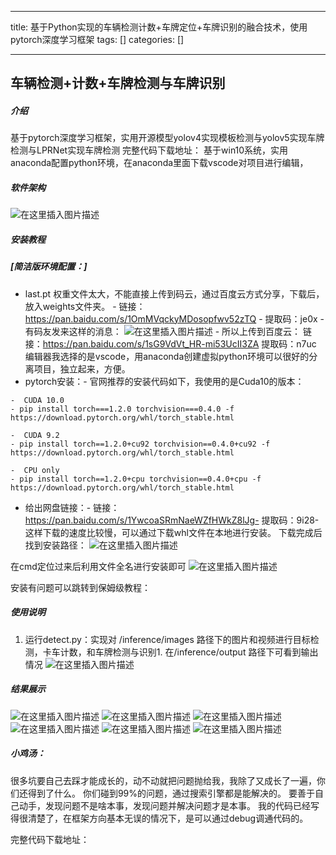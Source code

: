 
--- 
title:  基于Python实现的车辆检测计数+车牌定位+车牌识别的融合技术，使用pytorch深度学习框架 
tags: []
categories: [] 

---
## 车辆检测+计数+车牌检测与车牌识别

##### 介绍

基于pytorch深度学习框架，实用开源模型yolov4实现模板检测与yolov5实现车牌检测与LPRNet实现车牌检测 完整代码下载地址： 基于win10系统，实用anaconda配置python环境，在anaconda里面下载vscode对项目进行编辑，

##### 软件架构

<img src="https://img-blog.csdnimg.cn/594e192abcf54ba1880a884b9e8ba27c.png" alt="在这里插入图片描述">

##### 安装教程



##### [简洁版环境配置：]
-  last.pt 权重文件太大，不能直接上传到码云，通过百度云方式分享，下载后，放入weights文件夹。 -  链接：https://pan.baidu.com/s/1OmMVqckyMDosopfwv52zTQ -  提取码：je0x -  有码友发来这样的消息： <img src="https://img-blog.csdnimg.cn/d4d28fe1c10e4cdfb2b5e068c199d7a0.png" alt="在这里插入图片描述"> -  所以上传到百度云： 链接：https://pan.baidu.com/s/1sG9VdVt_HR-mi53UcII3ZA 提取码：n7uc 
编辑器我选择的是vscode，用anaconda创建虚拟python环境可以很好的分离项目，独立起来，方便。
- pytorch安装：- 官网推荐的安装代码如下，我使用的是Cuda10的版本：
```
-  CUDA 10.0
- pip install torch===1.2.0 torchvision===0.4.0 -f https://download.pytorch.org/whl/torch_stable.html

-  CUDA 9.2
- pip install torch==1.2.0+cu92 torchvision==0.4.0+cu92 -f https://download.pytorch.org/whl/torch_stable.html

-  CPU only
- pip install torch==1.2.0+cpu torchvision==0.4.0+cpu -f https://download.pytorch.org/whl/torch_stable.html

```
- 给出网盘链接：- 链接：https://pan.baidu.com/s/1YwcoaSRmNaeWZfHWkZ8lJg- 提取码：9i28- 这样下载的速度比较慢，可以通过下载whl文件在本地进行安装。
下载完成后找到安装路径： <img src="https://img-blog.csdnimg.cn/73b7ebdaabe0435680891194df14f542.png" alt="在这里插入图片描述">

在cmd定位过来后利用文件全名进行安装即可 <img src="https://img-blog.csdnimg.cn/80c1e546dcf54c4ca26fa8a154ab777c.png" alt="在这里插入图片描述">

安装有问题可以跳转到保姆级教程：

##### 使用说明
1. 运行detect.py：实现对 /inference/images 路径下的图片和视频进行目标检测，卡车计数，和车牌检测与识别1. 在/inference/output 路径下可看到输出情况 <img src="https://img-blog.csdnimg.cn/ff0a008cf8584c9b87d0b417eca2f1a6.png" alt="在这里插入图片描述">
##### 结果展示

<img src="https://img-blog.csdnimg.cn/d6a9e92abf9c48c98a23be36066d28f1.png" alt="在这里插入图片描述"> <img src="https://img-blog.csdnimg.cn/b6d2050387a646df89fbbeb89699ae59.png" alt="在这里插入图片描述"> <img src="https://img-blog.csdnimg.cn/d2d0d7fe75d445e4b95bd397dc833b3f.png" alt="在这里插入图片描述"> <img src="https://img-blog.csdnimg.cn/9704923f9e1b4ba09586e65a1050f2a6.png" alt="在这里插入图片描述"> <img src="https://img-blog.csdnimg.cn/0f36520ec75347768b0c5199546c1e9e.png" alt="在这里插入图片描述"> <img src="https://img-blog.csdnimg.cn/a0037774552947d0851d0a96013a0bb2.png" alt="在这里插入图片描述">

##### 小鸡汤：

很多坑要自己去踩才能成长的，动不动就把问题抛给我，我除了又成长了一遍，你们还得到了什么。 你们碰到99%的问题，通过搜索引擎都是能解决的。 要善于自己动手，发现问题不是啥本事，发现问题并解决问题才是本事。 我的代码已经写得很清楚了，在框架方向基本无误的情况下，是可以通过debug调通代码的。

完整代码下载地址：
